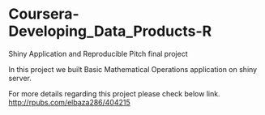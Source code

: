 # Coursera-Developing_Data_Products-R
Shiny Application and Reproducible Pitch final project

In this project we built Basic Mathematical Operations application on shiny server.

For more details regarding this project please check below link.
http://rpubs.com/elbaza286/404215
